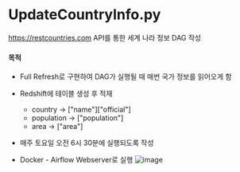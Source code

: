 # UpdateCountryInfo.py

https://restcountries.com API를 통한 세계 나라 정보 DAG 작성

#### 목적
- Full Refresh로 구현하여 DAG가 실행될 때 매번 국가 정보를 읽어오게 함

- Redshift에 테이블 생성 후 적재
  - country -> ["name"]["official"]
  - population -> ["population"]
  - area -> ["area"]
  
- 매주 토요일 오전 6시 30분에 실행되도록 작성

- Docker - Airflow Webserver로 실행
![image](https://github.com/lv1turtle/learn_airflow/assets/32154881/6ecf59e6-4ee3-4ffa-89b8-654904388418)